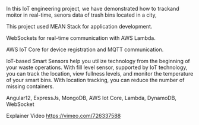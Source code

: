 In this IoT engineering project, we have demonstrated how to trackand moitor in real-time, senors data of trash bins located in a city,

This project used MEAN Stack for application development.

WebSockets for real-time communication with AWS Lambda.

AWS IoT Core for device registration and MQTT communication.

IoT-based Smart Sensors help you utilize technology from the beginning of your waste operations. With fill level sensor, supported by IoT technology, you can track the location, view fullness levels, and monitor the temperature of your smart bins. With location tracking, you can reduce the number of missing containers.

Angular12, ExpressJs, MongoDB, AWS Iot Core, Lambda, DynamoDB, WebSocket

Explainer Video
https://vimeo.com/726337588
